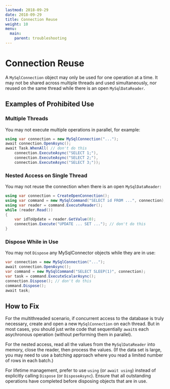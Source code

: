 ```yaml
---
lastmod: 2018-09-29
date: 2018-09-29
title: Connection Reuse
weight: 10
menu:
  main:
    parent: troubleshooting
---
```


# Connection Reuse

A `MySqlConnection` object may only be used for one operation at a time. It may not be shared
across multiple threads and used simultaneously, nor reused on the same thread while there is
an open `MySqlDataReader`.

## Examples of Prohibited Use

### Multiple Threads

You may not execute multiple operations in parallel, for example:

```csharp
using var connection = new MySqlConnection("...");
await connection.OpenAsync();
await Task.WhenAll( // don't do this
    connection.ExecuteAsync("SELECT 1;"),
    connection.ExecuteAsync("SELECT 2;"),
    connection.ExecuteAsync("SELECT 3;"));
```

### Nested Access on Single Thread

You may not reuse the connection when there is an open `MySqlDataReader:`

```csharp
using var connection = CreateOpenConnection();
using var command = new MySqlCommand("SELECT id FROM ...", connection);
using var reader = command.ExecuteReader();
while (reader.Read())
{
    var idToUpdate = reader.GetValue(0);
    connection.Execute("UPDATE ... SET ..."); // don't do this
}
```

### Dispose While in Use

You may not `Dispose` any MySqlConnector objects while they are in use:

```csharp
var connection = new MySqlConnection("...");
await connection.OpenAsync();
var command = new MySqlCommand("SELECT SLEEP(1)", connection);
var task = command.ExecuteScalarAsync();
connection.Dispose(); // don't do this
command.Dispose();
await task;
```

## How to Fix

For the multithreaded scenario, if concurrent access to the database is truly necessary,
create and open a new `MySqlConnection` on each thread. But in most cases, you should
just write code that sequentially `await`s each asychronous operation (without performing
them in parallel).

For the nested access, read all the values from the `MySqlDataReader` into memory, close
the reader, then process the values. (If the data set is large, you may need to use a batching
approach where you read a limited number of rows in each batch.)

For lifetime management, prefer to use `using` (or `await using`) instead of explicitly
calling `Dispose` (or `DisposeAsync`). Ensure that all outstanding operations have
completed before disposing objects that are in use.
